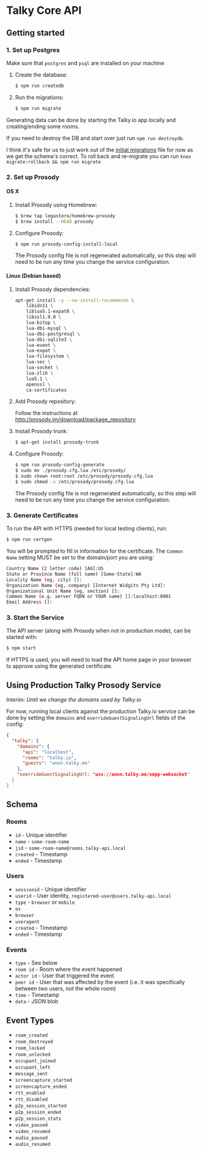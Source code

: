 # Talky Core API

## Getting started

### 1. Set up Postgres

Make sure that `postgres` and `psql` are installed on your machine

1. Create the database:

    ```sh
    $ npm run createdb
    ```

2. Run the migrations:

    ```sh
    $ npm run migrate
    ```

Generating data can be done by starting the Talky.io app locally and creating/ending some rooms.

If you need to destroy the DB and start over just run `npm run destroydb`.

I think it's safe for us to just work out of the [initial migrations]('./migrations/20170614103301_initial.js') file for now as we get the schema's correct.  To roll back and re-migrate you can run `knex migrate:rollback && npm run migrate`


### 2. Set up Prosody

#### OS X

1. Install Prosody using Homebrew:

    ```sh
    $ brew tap legastero/homebrew-prosody
    $ brew install --HEAD prosody
    ```

2. Configure Prosody:

    ```sh
    $ npm run prosody-config-install-local
    ```
    
    The Prosody config file is not regenerated automatically, so this step will need to be run any time you change the service configuration.

#### Linux (Debian based)

1. Install Prosody dependencies:

    ```sh
    apt-get install -y --no-install-recommends \
        libidn11 \
        liblua5.1-expat0 \
        libssl1.0.0 \
        lua-bitop \
        lua-dbi-mysql \
        lua-dbi-postgresql \
        lua-dbi-sqlite3 \
        lua-event \
        lua-expat \
        lua-filesystem \
        lua-sec \
        lua-socket \
        lua-zlib \
        lua5.1 \
        openssl \
        ca-certificates
    ```

2. Add Prosody repository:

    Follow the instructions at http://prosody.im/download/package_repository

3. Install Prosody trunk:

    ```sh
    $ apt-get install prosody-trunk
    ```

4. Configure Prosody:

    ```sh
    $ npm run prosody-config-generate
    $ sudo mv ./prosody.cfg.lua /etc/prosody/
    $ sudo chown root:root /etc/prosody/prosody.cfg.lua
    $ sudo chmod -x /etc/prosody/prosody.cfg.lua
    ```

    The Prosody config file is not regenerated automatically, so this step will need to be run any time you change the service configuration.

### 3. Generate Certificates

To run the API with HTTPS (needed for local testing clients), run:

```sh
$ npm run certgen
```

You will be prompted to fill in information for the certificate. The `Common Name` setting MUST be set to the domain/port you are using:

```sh
Country Name (2 letter code) [AU]:US
State or Province Name (full name) [Some-State]:WA 
Locality Name (eg, city) []:
Organization Name (eg, company) [Internet Widgits Pty Ltd]:
Organizational Unit Name (eg, section) []:
Common Name (e.g. server FQDN or YOUR name) []:localhost:8001
Email Address []:
```

### 3. Start the Service

The API server (along with Prosody when not in production mode), can be started with:

```sh
$ npm start
```

If HTTPS is used, you will need to load the API home page in your browser to approve using the generated certificate.

## Using Production Talky Prosody Service

*Interim: Until we change the domains used by Talky.io*

For now, running local clients against the production Talky.io service can be done by setting the `domains` and `overrideGuestSignalingUrl` fields of the config:

```json
{
  "talky": {
    "domains": {
      "api": "localhost",
      "rooms": "talky.io",
      "guests": "anon.talky.me"
    },
    "overrideGuestSignalingUrl: "wss://anon.talky.me/xmpp-websocket"
  }
}
```

## Schema

### Rooms
- `id` - Unique identifier
- `name` - `some-room-name`
- `jid` - `some-room-name@rooms.talky-api.local`
- `created` - Timestamp
- `ended` - Timestamp

### Users
- `sessionid` - Unique identifier
- `userid` - User identity, `registered-user@users.talky-api.local`
- `type` - `browser` or `mobile`
- `os`
- `browser`
- `useragent`
- `created` - Timestamp
- `ended` - Timestamp

### Events
- `type` - See below
- `room id` - Room where the event happened
- `actor id` - User that triggered the event
- `peer id` - User that was affected by the event (i.e. it was specifically between two users, not the whole room)
- `time` - Timestamp
- `data` - JSON blob

## Event Types

- `room_created`
- `room_destroyed`
- `room_locked`
- `room_unlocked`
- `occupant_joined`
- `occupant_left`
- `message_sent`
- `screencapture_started`
- `screencapture_ended`
- `rtt_enabled`
- `rtt_disabled`
- `p2p_session_started`
- `p2p_session_ended`
- `p2p_session_stats`
- `video_paused`
- `video_resumed`
- `audio_paused`
- `audio_resumed`
